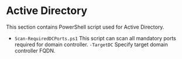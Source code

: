 # Active Directory
This section contains PowerShell script used for Active Directory.
- `Scan-RequiredDCPorts.ps1`
      This script can scan all mandatory ports required for domain controller.
      `-TargetDC` Specify target domain controller FQDN.